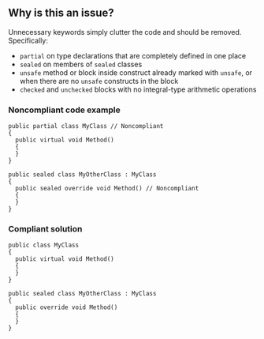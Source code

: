 ## Why is this an issue?

Unnecessary keywords simply clutter the code and should be removed. Specifically:

- `partial` on type declarations that are completely defined in one place
- `sealed` on members of `sealed` classes
- `unsafe` method or block inside construct already marked with `unsafe`, or when there are no `unsafe`
  constructs in the block
- `checked` and `unchecked` blocks with no integral-type arithmetic operations

### Noncompliant code example

    public partial class MyClass // Noncompliant
    {
      public virtual void Method()
      {
      }
    }
    
    public sealed class MyOtherClass : MyClass
    {
      public sealed override void Method() // Noncompliant
      {
      }
    }

### Compliant solution

    public class MyClass
    {
      public virtual void Method()
      {
      }
    }
    
    public sealed class MyOtherClass : MyClass
    {
      public override void Method()
      {
      }
    }